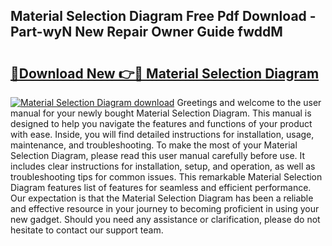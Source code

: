 ## Material Selection Diagram Free Pdf Download - Part-wyN New Repair Owner Guide fwddM

# <h2><a href="http://dfhjeqj.blite.top/?on=Material+Selection+Diagram">🔗Download New 👉🔴 Material Selection Diagram</a></h2>

[![Material Selection Diagram download](https://i.imgur.com/lujVjoI.png)](http://dfhjeqj.blite.top/?on=Material+Selection+Diagram)
Greetings and welcome to the user manual for your newly bought Material Selection Diagram. This manual is designed to help you navigate the features and functions of your product with ease. Inside, you will find detailed instructions for installation, usage, maintenance, and troubleshooting. To make the most of your Material Selection Diagram, please read this user manual carefully before use. It includes clear instructions for installation, setup, and operation, as well as troubleshooting tips for common issues. This remarkable Material Selection Diagram features list of features for seamless and efficient performance. Our expectation is that the Material Selection Diagram has been a reliable and effective resource in your journey to becoming proficient in using your new gadget. Should you need any assistance or clarification, please do not hesitate to contact our support team.

